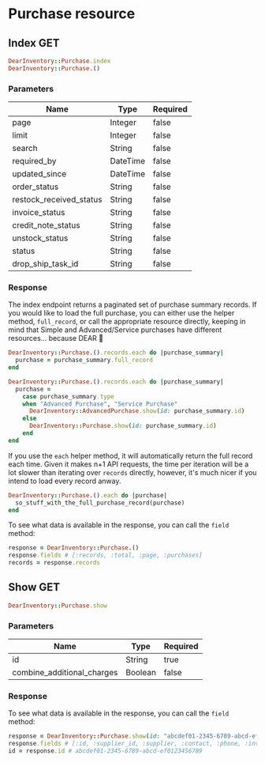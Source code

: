 # Purchase resource

## Index GET

```ruby
DearInventory::Purchase.index
DearInventory::Purchase.()
```

### Parameters

| Name                    | Type     | Required |
| ----------------------- | -------- | -------- |
| page                    | Integer  | false    |
| limit                   | Integer  | false    |
| search                  | String   | false    |
| required_by             | DateTime | false    |
| updated_since           | DateTime | false    |
| order_status            | String   | false    |
| restock_received_status | String   | false    |
| invoice_status          | String   | false    |
| credit_note_status      | String   | false    |
| unstock_status          | String   | false    |
| status                  | String   | false    |
| drop_ship_task_id       | String   | false    |

### Response

The index endpoint returns a paginated set of purchase summary records. If you would like to load the full purchase, you can either use the helper method, `full_record`, or call the appropriate resource directly, keeping in mind that Simple and Advanced/Service purchases have different resources... because DEAR :shrug:

```ruby
DearInventory::Purchase.().records.each do |purchase_summary|
  purchase = purchase_summary.full_record
end
```

```ruby
DearInventory::Purchase.().records.each do |purchase_summary|
  purchase =
    case purchase_summary.type
    when "Advanced Purchase", "Service Purchase"
      DearInventory::AdvancedPurchase.show(id: purchase_summary.id)
    else
      DearInventory::Purchase.show(id: purchase_summary.id)
    end
end
```

If you use the `each` helper method, it will automatically return the full record each time. Given it makes n+1 API requests, the time per iteration will be a lot slower than iterating over `records` directly, however, it's much nicer if you intend to load every record anway.

```ruby
DearInventory::Purchase.().each do |purchase|
  so_stuff_with_the_full_purchase_record(purchase)
end
```

To see what data is available in the response, you can call the `field` method:

```ruby
response = DearInventory::Purchase.()
response.fields # [:records, :total, :page, :purchases]
records = response.records
```



## Show GET

```ruby
DearInventory::Purchase.show
```

### Parameters

| Name | Type | Required |
| --- | --- | --- |
| id | String | true |
| combine_additional_charges | Boolean | false |

### Response

To see what data is available in the response, you can call the `field` method:

```ruby
response = DearInventory::Purchase.show(id: "abcdef01-2345-6789-abcd-ef0123456789")
response.fields # [:id, :supplier_id, :supplier, :contact, :phone, :inventory_account, :blind_receipt, :approach, :billing_address, :shipping_address, :base_currency, :supplier_currency, :tax_rule, :tax_calculation, :terms, :required_by, :location, :note, :order_number, :order_date, :status, :related_drop_ship_sale_task, :currency_rate, :last_updated_date, :order, :stock_received, :invoice, :credit_note, :manual_journals, :additional_attributes, :attachments, :inventory_movements]
id = response.id # abcdef01-2345-6789-abcd-ef0123456789
```

